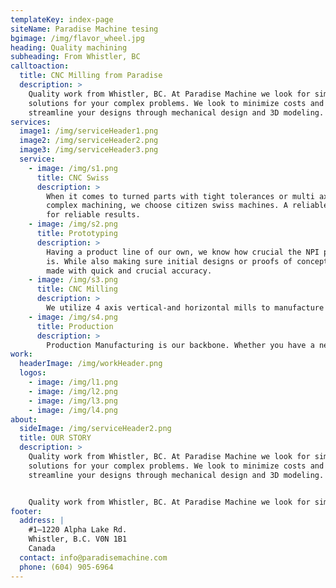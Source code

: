 ```yaml
---
templateKey: index-page
siteName: Paradise Machine tesing
bgimage: /img/flavor_wheel.jpg
heading: Quality machining
subheading: From Whistler, BC
calltoaction:
  title: CNC Milling from Paradise
  description: >
    Quality work from Whistler, BC. At Paradise Machine we look for simple
    solutions for your complex problems. We look to minimize costs and
    streamline your designs through mechanical design and 3D modeling.
services:
  image1: /img/serviceHeader1.png
  image2: /img/serviceHeader2.png
  image3: /img/serviceHeader3.png
  service:
    - image: /img/s1.png
      title: CNC Swiss
      description: >
        When it comes to turned parts with tight tolerances or multi axis
        complex machining, we choose citizen swiss machines. A reliable machine
        for reliable results.
    - image: /img/s2.png
      title: Prototyping
      description: >
        Having a product line of our own, we know how crucial the NPI process
        is. While also making sure initial designs or proofs of concepts get
        made with quick and crucial accuracy.
    - image: /img/s3.png
      title: CNC Milling
      description: >
        We utilize 4 axis vertical-and horizontal mills to manufacture build-to-print prototypes and production. We choose to use modular tool fixtures to decrease tool up costs and allows us the adjustable in scheduling for quick turnarounds.
    - image: /img/s4.png
      title: Production
      description: >
        Production Manufacturing is our backbone. Whether you have a need for high mix with low volume or just high volume, we can manage either.
work:
  headerImage: /img/workHeader.png
  logos:
    - image: /img/l1.png
    - image: /img/l2.png
    - image: /img/l3.png
    - image: /img/l4.png
about:
  sideImage: /img/serviceHeader2.png
  title: OUR STORY
  description: >
    Quality work from Whistler, BC. At Paradise Machine we look for simple
    solutions for your complex problems. We look to minimize costs and
    streamline your designs through mechanical design and 3D modeling. 


    Quality work from Whistler, BC. At Paradise Machine we look for simple solutions for your complex problems. 
footer:
  address: |
    #1–1220 Alpha Lake Rd.
    Whistler, B.C. V0N 1B1
    Canada
  contact: info@paradisemachine.com
  phone: (604) 905-6964
---
```

